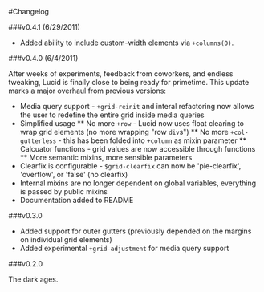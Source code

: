 #Changelog

###v0.4.1 (6/29/2011)

* Added ability to include custom-width elements via `+columns(0)`.

###v0.4.0 (6/4/2011)

After weeks of experiments, feedback from coworkers, and endless tweaking, Lucid is finally close to being ready for primetime. This update marks a major overhaul from previous versions:

* Media query support - `+grid-reinit` and interal refactoring now allows the user to redefine the entire grid inside media queries 
* Simplified usage
** No more `+row` - Lucid now uses float clearing to wrap grid elements (no more wrapping "row `div`s")
** No more `+col-gutterless` - this has been folded into `+column` as mixin parameter 
** Calcuator functions - grid values are now accessible through functions
** More semantic mixins, more sensible parameters
* Clearfix is configurable - `$grid-clearfix` can now be 'pie-clearfix', 'overflow', or 'false' (no clearfix)
* Internal mixins are no longer dependent on global variables, everything is passed by public mixins
* Documentation added to README

###v0.3.0

* Added support for outer gutters (previously depended on the margins on individual grid elements)
* Added experimental `+grid-adjustment` for media query support

###v0.2.0

The dark ages.
